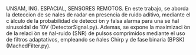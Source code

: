 UNSAM, ING. ESPACIAL, SENSORES REMOTOS.
En este trabajo, se aborda la deteccion de se ̃nales de radar en presencia de ruido aditivo, mediante
el c ́alculo de la probabilidad de detecci ́on y falsa alarma para una se ̃nal sinusoidal de 10V (DetectorSignal.py). Ademas,
se expone la maximizaci ́on de la relaci ́on se ̃nal-ruido (SNR) de pulsos comprimidos mediante el uso de
filtros adaptativos, empleando se ̃nales Chirp y de fase binaria (BPSK) (MachedFilter.py).

